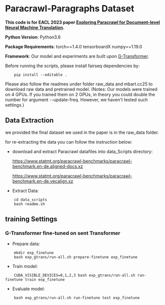# Paracrawl-Paragraphs Dataset

**This code is for EACL 2023 paper [Exploring Paracrawl for Document-level Neural Machine Translation](https://aclanthology.org/).**



**Python Version**: Python3.6

**Package Requirements**: torch==1.4.0 tensorboardX numpy==1.19.0

**Framework**: Our model and experiments are built upon [G-Transformer](https://github.com/baoguangsheng/g-transformer).


Before running the scripts, please install fairseq dependencies by:
```
    pip install --editable .
```
Please also follow the readmes under folder raw_data and mbart.cc25 to download raw data and pretrained model.
(Notes: Our models were trained on 4 GPUs. If you trained them on 2 GPUs, in theory you could double the number for argument --update-freq. However, we haven't tested such settings.)

## Data Extraction

we provided the final dataset we used in the paper is in the raw_data folder. 

for re-extracting the data you can follow the instruction below: 

* download and extract Paracrawl datafiles into data_Scripts directory: 

   https://www.statmt.org/paracrawl-benchmarks/paracrawl-benchmark.en-de.aligned-docs.xz
   
   https://www.statmt.org/paracrawl-benchmarks/paracrawl-benchmark.en-de.vecalign.xz


* Extract Data:
```
    cd data_scripts
    bash readme.sh
```


## training Settings


### G-Transformer fine-tuned on sent Transformer
* Prepare data: 
```
    mkdir exp_finetune
    bash exp_gtrans/run-all.sh prepare-finetune exp_finetune
```

* Train model:
```
    CUDA_VISIBLE_DEVICES=0,1,2,3 bash exp_gtrans/run-all.sh run-finetune train exp_finetune
```

* Evaluate model:
```
    bash exp_gtrans/run-all.sh run-finetune test exp_finetune
```



